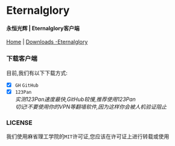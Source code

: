 # Eternalglory
#### 永恒光辉 | Eternalglory客户端<br>
[Home](https://etntl.top) | [Downloads -Eternalglory](https://EtNtL.TOP/Downloads)<br>

### 下载客户端
目前,我们有以下下载方式:<br>
- [X] ``GH`` ``GitHub``<br>
- [X] ``123Pan``<br>
*实测123Pan速度最快,GitHub较慢,推荐使用123Pan*<br>
*切记!不要使用你的VPN等翻墙软件,因为这样你会被人机验证阻止*<br>

### LICENSE
我们使用麻省理工学院的``MIT``许可证,您应该在许可证上进行转载或使用
